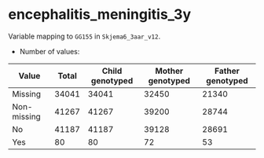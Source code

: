# encephalitis_meningitis_3y
Variable mapping to `GG155` in `Skjema6_3aar_v12`.
- Number of values:

| Value | Total | Child genotyped | Mother genotyped | Father genotyped |
| ----- | ----- | --------------- | ---------------- | ---------------- |
| Missing | 34041 | 34041 | 32450 | 21340 |
| Non-missing | 41267 | 41267 | 39200 | 28744 |
| No | 41187 | 41187 | 39128 |28691 |
| Yes | 80 | 80 | 72 |53 |




